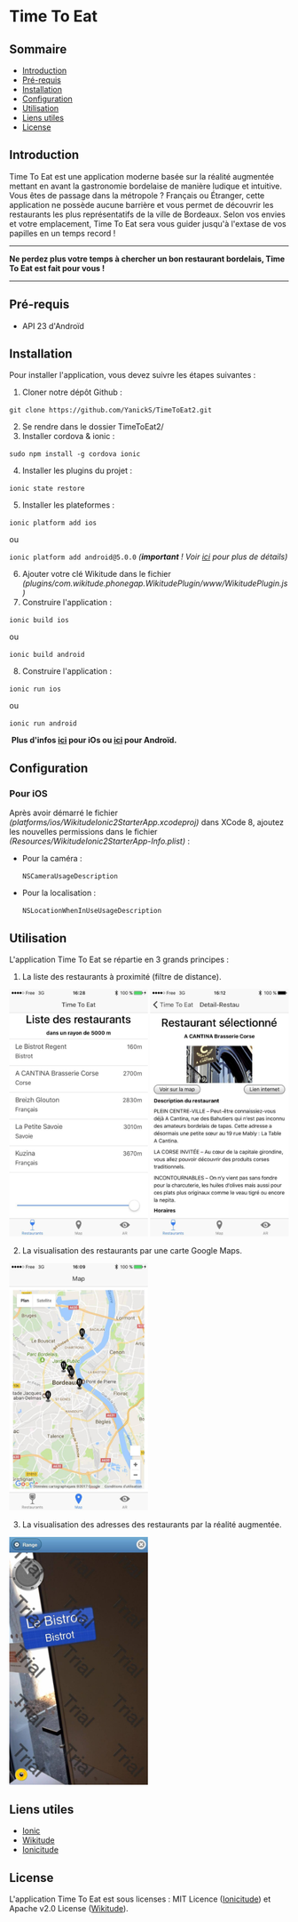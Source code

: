 # Time To Eat

## Sommaire
<!-- START doctoc generated TOC please keep comment here to allow auto update -->
<!-- DON'T EDIT THIS SECTION, INSTEAD RE-RUN doctoc TO UPDATE -->


- [Introduction](##introduction)
- [Pré-requis](##prerequis)
- [Installation](##installation)
- [Configuration](##configuration)
- [Utilisation](##utilisation)
- [Liens utiles](##liensutiles)
- [License](##license)

<!-- END doctoc generated TOC please keep comment here to allow auto update -->

## Introduction
Time To Eat est une application moderne basée sur la réalité augmentée mettant en avant la gastronomie bordelaise de manière ludique et intuitive. Vous êtes de passage dans la métropole ? Français ou Étranger, cette application ne possède aucune barrière et vous permet de découvrir les restaurants les plus représentatifs de la ville de Bordeaux. Selon vos envies et votre emplacement, Time To Eat sera vous guider jusqu'à l'extase de vos papilles en un temps record !

---
**Ne perdez plus votre temps à chercher un bon restaurant bordelais, Time To Eat est fait pour vous !**

---

## Pré-requis
* API 23 d'Androïd

## Installation
Pour installer l'application, vous devez suivre les étapes suivantes :

1. Cloner notre dépôt Github :

  `git clone https://github.com/YanickS/TimeToEat2.git`

2. Se rendre dans le dossier TimeToEat2/
3. Installer cordova & ionic :

  `sudo npm install -g cordova ionic`

4. Installer les plugins du projet :

  `ionic state restore`

5. Installer les plateformes :
  
  `ionic platform add ios`
  
  ou
  
  `ionic platform add android@5.0.0` _(**important** ! Voir [ici](https://github.com/Tazaf/ionicitude/wiki/Installing-the-Wikitude-plugin#android-platform-version-500) pour plus de détails)_

6. Ajouter votre clé Wikitude dans le fichier _(plugins/com.wikitude.phonegap.WikitudePlugin/www/WikitudePlugin.js)_
7. Construire l'application :
 
  `ionic build ios`

  ou

  `ionic build android`

8. Construire l'application :
 
  `ionic run ios`

  ou

  `ionic run android`
  
  **Plus d'infos [ici](https://cordova.apache.org/docs/en/latest/guide/platforms/ios/index.html) pour iOs ou [ici](https://cordova.apache.org/docs/en/latest/guide/platforms/android/index.html) pour Androïd.**

## Configuration

### Pour iOS
Après avoir démarré le fichier _(platforms/ios/WikitudeIonic2StarterApp.xcodeproj)_ dans XCode 8, ajoutez les nouvelles permissions dans le fichier _(Resources/WikitudeIonic2StarterApp-Info.plist)_ :

* Pour la caméra :

  `NSCameraUsageDescription`
  
* Pour la localisation :

  `NSLocationWhenInUseUsageDescription`

## Utilisation
L'application Time To Eat se répartie en 3 grands principes :

1. La liste des restaurants à proximité (filtre de distance).
<img src="https://github.com/YanickS/TimeToEat2/blob/master/www/img/screen/Liste.jpg" width="250px">
<img src="https://github.com/YanickS/TimeToEat2/blob/master/www/img/screen/Detail.jpg" width="250px">

2. La visualisation des restaurants par une carte Google Maps.
<img src="https://github.com/YanickS/TimeToEat2/blob/master/www/img/screen/Carte.jpg" width="250px">

3. La visualisation des adresses des restaurants par la réalité augmentée.
<img src="https://github.com/YanickS/TimeToEat2/blob/master/www/img/screen/RE2.jpg" width="250px">


## Liens utiles
* [Ionic](https://ionicframework.com)
* [Wikitude](http://www.wikitude.com)
* [Ionicitude](https://github.com/Tazaf/ionicitude)

## License
L'application Time To Eat est sous licenses : MIT Licence ([Ionicitude](https://github.com/Tazaf/ionicitude#license)) et Apache v2.0 License ([Wikitude](http://www.wikitude.com/)).
